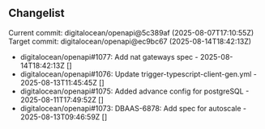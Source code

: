 ## Changelist

Current commit: digitalocean/openapi@5c389af (2025-08-07T17:10:55Z)
Target commit: digitalocean/openapi@ec9bc67 (2025-08-14T18:42:13Z)

* digitalocean/openapi#1077: Add nat gateways spec - 2025-08-14T18:42:13Z []
* digitalocean/openapi#1076: Update trigger-typescript-client-gen.yml - 2025-08-13T11:45:45Z []
* digitalocean/openapi#1075: Added advance config for postgreSQL - 2025-08-11T17:49:52Z []
* digitalocean/openapi#1073: DBAAS-6878: Add spec for autoscale - 2025-08-13T09:46:59Z []
